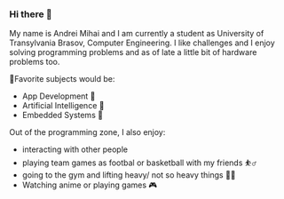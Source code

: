 ### Hi there 👋

My name is Andrei Mihai and I am currently a student as University of Transylvania Brasov, Computer Engineering.
I like challenges and I enjoy solving programming problems and as of late a little bit of hardware problems too.

:telescope:Favorite subjects would be:
  - App Development :iphone:
  - Artificial Intelligence :brain:	
  - Embedded Systems :mechanical_arm:	
  
Out of the programming zone, I also enjoy:
  - interacting with other people 
  - playing team games as footbal or basketball with my friends :basketball_man:
  - going to the gym and lifting heavy/ not so heavy things :weight_lifting_man:	
  - Watching anime or playing games :video_game:	
